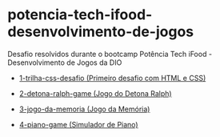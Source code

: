 # potencia-tech-ifood-desenvolvimento-de-jogos
 Desafio resolvidos durante o bootcamp Potência Tech iFood - Desenvolvimento de Jogos da DIO <br>

- [1-trilha-css-desafio (Primeiro desafio com HTML e CSS)](https://1-trilha-css-desafio.netlify.app)

- [2-detona-ralph-game (Jogo do Detona Ralph)](https://detona-ralph-game.netlify.app)

- [3-jogo-da-memoria (Jogo da Memória)](https://jog-memoria.netlify.app)

- [4-piano-game (Simulador de Piano)](https://piano-gamee.netlify.app)